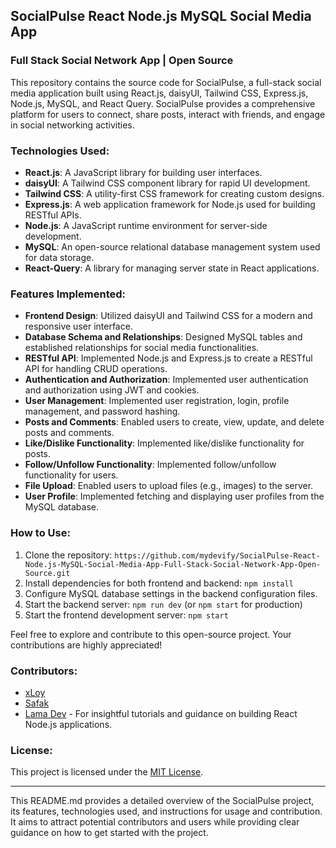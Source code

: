 ﻿## SocialPulse React Node.js MySQL Social Media App

### Full Stack Social Network App | Open Source

This repository contains the source code for SocialPulse, a full-stack social media application built using React.js, daisyUI, Tailwind CSS, Express.js, Node.js, MySQL, and React Query. SocialPulse provides a comprehensive platform for users to connect, share posts, interact with friends, and engage in social networking activities.

### Technologies Used:

- **React.js**: A JavaScript library for building user interfaces.
- **daisyUI**: A Tailwind CSS component library for rapid UI development.
- **Tailwind CSS**: A utility-first CSS framework for creating custom designs.
- **Express.js**: A web application framework for Node.js used for building RESTful APIs.
- **Node.js**: A JavaScript runtime environment for server-side development.
- **MySQL**: An open-source relational database management system used for data storage.
- **React-Query**: A library for managing server state in React applications.

### Features Implemented:

- **Frontend Design**: Utilized daisyUI and Tailwind CSS for a modern and responsive user interface.
- **Database Schema and Relationships**: Designed MySQL tables and established relationships for social media functionalities.
- **RESTful API**: Implemented Node.js and Express.js to create a RESTful API for handling CRUD operations.
- **Authentication and Authorization**: Implemented user authentication and authorization using JWT and cookies.
- **User Management**: Implemented user registration, login, profile management, and password hashing.
- **Posts and Comments**: Enabled users to create, view, update, and delete posts and comments.
- **Like/Dislike Functionality**: Implemented like/dislike functionality for posts.
- **Follow/Unfollow Functionality**: Implemented follow/unfollow functionality for users.
- **File Upload**: Enabled users to upload files (e.g., images) to the server.
- **User Profile**: Implemented fetching and displaying user profiles from the MySQL database.

### How to Use:

1. Clone the repository: `https://github.com/mydevify/SocialPulse-React-Node.js-MySQL-Social-Media-App-Full-Stack-Social-Network-App-Open-Source.git`
2. Install dependencies for both frontend and backend: `npm install`
3. Configure MySQL database settings in the backend configuration files.
4. Start the backend server: `npm run dev` (or `npm start` for production)
5. Start the frontend development server: `npm start`

Feel free to explore and contribute to this open-source project. Your contributions are highly appreciated!

### Contributors:

- [xLoy](https://github.com/mydevify)
- [Safak](https://github.com/safak)
- [Lama Dev](https://www.youtube.com/@LamaDev) - For insightful tutorials and guidance on building React Node.js applications.


### License:

This project is licensed under the [MIT License](LICENSE).

---

This README.md provides a detailed overview of the SocialPulse project, its features, technologies used, and instructions for usage and contribution. It aims to attract potential contributors and users while providing clear guidance on how to get started with the project.
